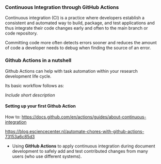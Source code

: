 ### Continuous Integration through GitHub Actions

Continuous integration (CI) is a practice where developers establish a consistent and automated way to build, package, and test applications and thus integrate their code changes early and often to the main branch or code repository. 

Committing code more often detects errors sooner and reduces the amount of code a developer needs to debug when finding the source of an error.

### Github Actions in a nutshell

Github Actions can help with task automation within your research development life cycle.

Its basic workflow follows as:

*Include short description*

#### Setting up your first Github Action

How to: https://docs.github.com/en/actions/guides/about-continuous-integration

https://blog.esciencecenter.nl/automate-chores-with-github-actions-73153a6c85d3

* Using **GitHub Actions** to apply continuous integration during document development to safely add and test contributed changes from many users (who use different systems).